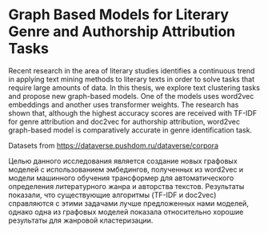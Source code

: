 # Graph Based Models for Literary Genre and Authorship Attribution Tasks

Recent research in the area of literary studies identifies a continuous trend in applying text mining methods to literary texts in order to solve tasks that require large amounts of data. In this thesis, we explore text clustering tasks and propose new graph-based models. One of the models uses word2vec embeddings and another uses transformer weights. The research has shown that, although the highest accuracy scores are received with TF-IDF for genre attribution and doc2vec for authorship attribution, word2vec graph-based model is comparatively accurate in genre identification task.

Datasets from https://dataverse.pushdom.ru/dataverse/corpora

Целью данного исследования является создание новых графовых моделей с использованием эмбедингов, полученных из word2vec и модели машинного обучения трансформер для автоматического определения литературного жанра и авторства текстов. Результаты показали, что существующие алгоритмы (TF-IDF и doc2vec) справляются с этими задачами лучше предложенных нами моделей, однако одна из графовых моделей показала относительно хорошие результаты для жанровой кластеризации.
